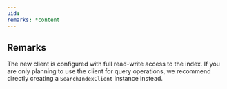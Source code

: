 ```yaml
---
uid: 
remarks: *content
---
```

## Remarks  
 The new client is configured with full read-write access to the index. If you are only planning to use the             client for query operations, we recommend directly creating a              `SearchIndexClient` instance instead.
